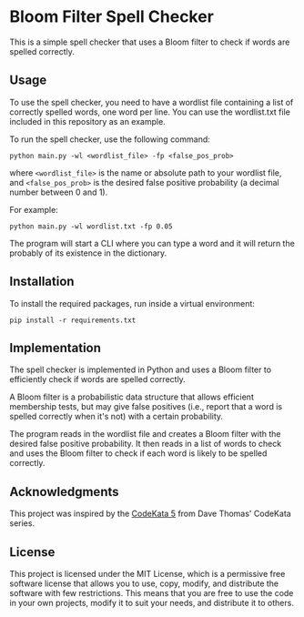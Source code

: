 # Bloom Filter Spell Checker

This is a simple spell checker that uses a Bloom filter to check if words are spelled correctly.

## Usage

To use the spell checker, you need to have a wordlist file containing a list of correctly spelled words, one word per line. You can use the wordlist.txt file included in this repository as an example.

To run the spell checker, use the following command:
```
python main.py -wl <wordlist_file> -fp <false_pos_prob>
```

where `<wordlist_file>` is the name or absolute path to your wordlist file, and `<false_pos_prob>` is the desired false positive probability (a decimal number between 0 and 1). 

For example:

```
python main.py -wl wordlist.txt -fp 0.05
```

The program will start a CLI where you can type a word and it will return the probably of its existence in the dictionary.

## Installation
To install the required packages, run inside a virtual environment:

```
pip install -r requirements.txt
```

## Implementation
The spell checker is implemented in Python and uses a Bloom filter to efficiently check if words are spelled correctly. 

A Bloom filter is a probabilistic data structure that allows efficient membership tests, but may give false positives (i.e., report that a word is spelled correctly when it's not) with a certain probability.

The program reads in the wordlist file and creates a Bloom filter with the desired false positive probability. It then reads in a list of words to check and uses the Bloom filter to check if each word is likely to be spelled correctly.

## Acknowledgments
This project was inspired by the [CodeKata 5](http://codekata.com/kata/kata05-bloom-filters/) from Dave Thomas' CodeKata series.

## License
This project is licensed under the MIT License, which is a permissive free software license that allows you to use, copy, modify, and distribute the software with few restrictions. This means that you are free to use the code in your own projects, modify it to suit your needs, and distribute it to others. 